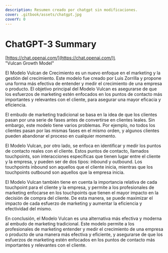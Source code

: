 ```yaml
---
description: Resumen creado por chatgpt sin modificaciones.
cover: .gitbook/assets/chatgpt.jpg
coverY: 0
---
```


# ChatGPT-3 Summary

[https://chat.openai.com/](https://chat.openai.com/)\
\
"Vulcan Growth Model"

El Modelo Vulcan de Crecimiento es un nuevo enfoque en el marketing y la gestión del crecimiento. Este modelo fue creado por Luis Zorrilla y propone una forma más efectiva de entender y medir el crecimiento de una empresa o producto. El objetivo principal del Modelo Vulcan es asegurarse de que los esfuerzos de marketing estén enfocados en los puntos de contacto más importantes y relevantes con el cliente, para asegurar una mayor eficacia y eficiencia.

El embudo de marketing tradicional se basa en la idea de que los clientes pasan por una serie de fases antes de convertirse en clientes leales. Sin embargo, este modelo tiene varios problemas. Por ejemplo, no todos los clientes pasan por las mismas fases en el mismo orden, y algunos clientes pueden abandonar el proceso en cualquier momento.

El Modelo Vulcan, por otro lado, se enfoca en identificar y medir los puntos de contacto reales con el cliente. Estos puntos de contacto, llamados touchpoints, son interacciones específicas que tienen lugar entre el cliente y la empresa, y pueden ser de dos tipos: inbound y outbound. Los touchpoints inbound son aquellos que el cliente inicia, mientras que los touchpoints outbound son aquellos que la empresa inicia.

El Modelo Vulcan también tiene en cuenta la importancia relativa de cada touchpoint para el cliente y la empresa, y permite a los profesionales de marketing enfocarse en los touchpoints que tienen el mayor impacto en la decisión de compra del cliente. De esta manera, se puede maximizar el impacto de cada esfuerzo de marketing y aumentar la eficiencia y efectividad del mismo.

En conclusión, el Modelo Vulcan es una alternativa más efectiva y moderna al embudo de marketing tradicional. Este modelo permite a los profesionales de marketing entender y medir el crecimiento de una empresa o producto de una manera más efectiva y eficiente, y asegurarse de que los esfuerzos de marketing estén enfocados en los puntos de contacto más importantes y relevantes con el cliente.
